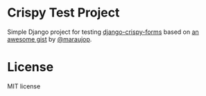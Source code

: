 # Crispy Test Project
Simple Django project for testing [django-crispy-forms](https://github.com/maraujop/django-crispy-forms) based on [an awesome gist](https://gist.github.com/maraujop/1838193) by [@maraujop](https://github.com/maraujop).


# License

MIT license
